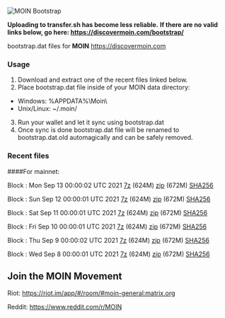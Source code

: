 ![MOIN Bootstrap](https://i.imgur.com/KjM1jMp.jpg)

**Uploading to transfer.sh has become less reliable.**
**If there are no valid links below, go here: https://discovermoin.com/bootstrap/**

bootstrap.dat files for **MOIN** https://discovermoin.com

### Usage

1. Download and extract one of the recent files linked below.
2. Place bootstrap.dat file inside of your MOIN data directory:
 - Windows: %APPDATA%\Moin\
 - Unix/Linux: ~/.moin/
3. Run your wallet and let it sync using bootstrap.dat
4. Once sync is done bootstrap.dat file will be renamed to bootstrap.dat.old automagically and can be safely removed.


### Recent files

####For mainnet:

Block : Mon Sep 13 00:00:02 UTC 2021 [7z](https://transfer.sh/VdVngK/bootstrap.dat.20210913.7z) (624M) [zip](https://transfer.sh/ligWo5/bootstrap.dat.20210913.zip) (672M) [SHA256](https://transfer.sh/9hYOnG/sha256.txt)

Block : Sun Sep 12 00:00:01 UTC 2021 [7z](https://transfer.sh/nCH3PT/bootstrap.dat.20210912.7z) (624M) [zip](https://transfer.sh/tN1p9S/bootstrap.dat.20210912.zip) (672M) [SHA256](https://transfer.sh/FXAaH3/sha256.txt)

Block : Sat Sep 11 00:00:01 UTC 2021 [7z](https://transfer.sh/bKb94a/bootstrap.dat.20210911.7z) (624M) [zip](https://transfer.sh/FXqM3A/bootstrap.dat.20210911.zip) (672M) [SHA256](https://transfer.sh/a3Wfu2/sha256.txt)

Block : Fri Sep 10 00:00:01 UTC 2021 [7z](https://transfer.sh/xLYfD0/bootstrap.dat.20210910.7z) (624M) [zip](https://transfer.sh/DWjB38/bootstrap.dat.20210910.zip) (672M) [SHA256](https://transfer.sh/5j8FGR/sha256.txt)

Block : Thu Sep  9 00:00:02 UTC 2021 [7z](https://transfer.sh/oMgXpO/bootstrap.dat.20210909.7z) (624M) [zip](https://transfer.sh/84NgTE/bootstrap.dat.20210909.zip) (672M) [SHA256](https://transfer.sh/qkC9PS/sha256.txt)

Block : Wed Sep  8 00:00:01 UTC 2021 [7z](https://transfer.sh/lrx2P0/bootstrap.dat.20210908.7z) (624M) [zip](https://transfer.sh/hKSa5w/bootstrap.dat.20210908.zip) (672M) [SHA256](https://transfer.sh/6C0TiU/sha256.txt)

## Join the MOIN Movement

Riot: https://riot.im/app/#/room/#moin-general:matrix.org

Reddit: https://www.reddit.com/r/MOIN
